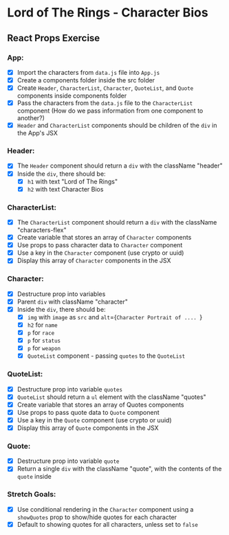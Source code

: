 # Lord of The Rings - Character Bios
## React Props Exercise

### App: 
- [x] Import the characters from `data.js` file into `App.js`
- [x] Create a components folder inside the src folder
- [x] Create `Header`, `CharacterList`, `Character`, `QuoteList`, and `Quote` components inside components folder
- [x] Pass the characters from the `data.js` file to the `CharacterList` component (How do we pass information from one component to another?)
- [x] `Header` and `CharacterList` components should be children of the `div` in the App's JSX

### Header: 
- [x] The `Header` component should return a `div` with the className "header"
- [x] Inside the `div`, there should be:
  - [x] `h1` with text "Lord of The Rings"
  - [x] `h2` with text Character Bios

### CharacterList:
- [x] The `CharacterList` component should return a `div` with the className "characters-flex"
- [x] Create variable that stores an array of `Character` components
- [x] Use props to pass character data to `Character` component
- [x] Use a key in the `Character` component (use crypto or uuid)
- [x] Display this array of `Character` components in the JSX 

### Character:
- [x] Destructure prop into variables
- [x] Parent `div` with className "character"
- [x] Inside the `div`, there should be:
  - [x] `img` with `image` as `src` and `alt`={`Character Portrait of .... `}
  - [x] `h2` for `name`
  - [x] `p` for `race`  
  - [x] `p`  for `status`
  - [x] `p` for `weapon`
  - [x] `QuoteList` component - passing `quotes` to the `QuoteList`

### QuoteList:
- [x] Destructure prop into variable `quotes`
- [x] `QuoteList` should return a `ul` element with the className "quotes"
- [x] Create variable that stores an array of Quotes components
- [x] Use props to pass quote data to `Quote` component
- [x] Use a key in the `Quote` component (use crypto or uuid)
- [x] Display this array of `Quote` components in the JSX 

### Quote:
- [x] Destructure prop into variable `quote`
- [x] Return a single `div` with the className "quote", with the contents of the `quote` inside 

### Stretch Goals: 
- [x] Use conditional rendering in the `Character` component using a `showQuotes` prop to show/hide quotes for each character
- [x] Default to showing quotes for all characters, unless set to `false`

